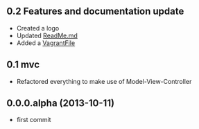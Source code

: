 ## 0.2 Features and documentation update

  - Created a logo
  - Updated [ReadMe.md](https://github.com/WebMole/crawler-benchmark/blob/master/ReadMe.md)
  - Added a [VagrantFile](https://github.com/WebMole/crawler-benchmark/blob/master/Vagrantfile)

## 0.1 mvc

  - Refactored everything to make use of Model-View-Controller

## 0.0.0.alpha (2013-10-11)

  - first commit
